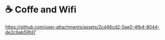 # ☕️ Coffe and Wifi

https://github.com/user-attachments/assets/2cd46cd2-5ae0-4fb4-8044-de2c9ab59fd7

